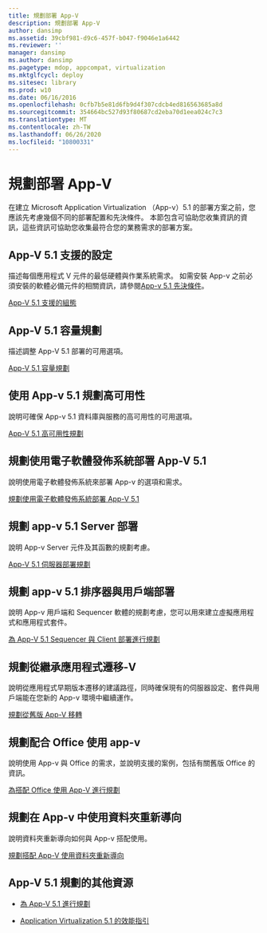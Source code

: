```yaml
---
title: 規劃部署 App-V
description: 規劃部署 App-V
author: dansimp
ms.assetid: 39cbf981-d9c6-457f-b047-f9046e1a6442
ms.reviewer: ''
manager: dansimp
ms.author: dansimp
ms.pagetype: mdop, appcompat, virtualization
ms.mktglfcycl: deploy
ms.sitesec: library
ms.prod: w10
ms.date: 06/16/2016
ms.openlocfilehash: 0cfb7b5e81d6fb9d4f307cdcb4ed816563685a8d
ms.sourcegitcommit: 354664bc527d93f80687cd2eba70d1eea024c7c3
ms.translationtype: MT
ms.contentlocale: zh-TW
ms.lasthandoff: 06/26/2020
ms.locfileid: "10800331"
---
```

# 規劃部署 App-V


在建立 Microsoft Application Virtualization （App-v）5.1 的部署方案之前，您應該先考慮幾個不同的部署配置和先決條件。 本節包含可協助您收集資訊的資訊，這些資訊可協助您收集最符合您的業務需求的部署方案。

## <a href="" id="---------app-v-5-1-supported-configurations"></a> App-V 5.1 支援的設定


描述每個應用程式 V 元件的最低硬體與作業系統需求。 如需安裝 App-v 之前必須安裝的軟體必備元件的相關資訊，請參閱[App-v 5.1 先決條件](app-v-51-prerequisites.md)。

[App-V 5.1 支援的組態](app-v-51-supported-configurations.md)

## App-V 5.1 容量規劃


描述調整 App-V 5.1 部署的可用選項。

[App-V 5.1 容量規劃](app-v-51-capacity-planning.md)

## 使用 App-v 5.1 規劃高可用性


說明可確保 App-v 5.1 資料庫與服務的高可用性的可用選項。

[App-V 5.1 高可用性規劃](planning-for-high-availability-with-app-v-51.md)

## 規劃使用電子軟體發佈系統部署 App-V 5.1


說明使用電子軟體發佈系統來部署 App-v 的選項和需求。

[規劃使用電子軟體發佈系統部署 App-V 5.1](planning-to-deploy-app-v-51-with-an-electronic-software-distribution-system.md)

## 規劃 app-v 5.1 Server 部署


說明 App-v Server 元件及其函數的規劃考慮。

[App-V 5.1 伺服器部署規劃](planning-for-the-app-v-51-server-deployment.md)

## 規劃 app-v 5.1 排序器與用戶端部署


說明 App-v 用戶端和 Sequencer 軟體的規劃考慮，您可以用來建立虛擬應用程式和應用程式套件。

[為 App-V 5.1 Sequencer 與 Client 部署進行規劃](planning-for-the-app-v-51-sequencer-and-client-deployment.md)

## 規劃從繼承應用程式遷移-V


說明從應用程式早期版本遷移的建議路徑，同時確保現有的伺服器設定、套件與用戶端能在您新的 App-v 環境中繼續運作。

[規劃從舊版 App-V 移轉](planning-for-migrating-from-a-previous-version-of-app-v51.md)

## 規劃配合 Office 使用 app-v


說明使用 App-v 與 Office 的需求，並說明支援的案例，包括有關舊版 Office 的資訊。

[為搭配 Office 使用 App-V 進行規劃](planning-for-using-app-v-with-office51.md)

## 規劃在 App-v 中使用資料夾重新導向


說明資料夾重新導向如何與 App-v 搭配使用。

[規劃搭配 App-V 使用資料夾重新導向](planning-to-use-folder-redirection-with-app-v51.md)

## <a href="" id="other-resources-for-app-v-5-1-planning-"></a>App-V 5.1 規劃的其他資源


-   [為 App-V 5.1 進行規劃](planning-for-app-v-51.md)

-   [Application Virtualization 5.1 的效能指引](performance-guidance-for-application-virtualization-51.md)

 

 





